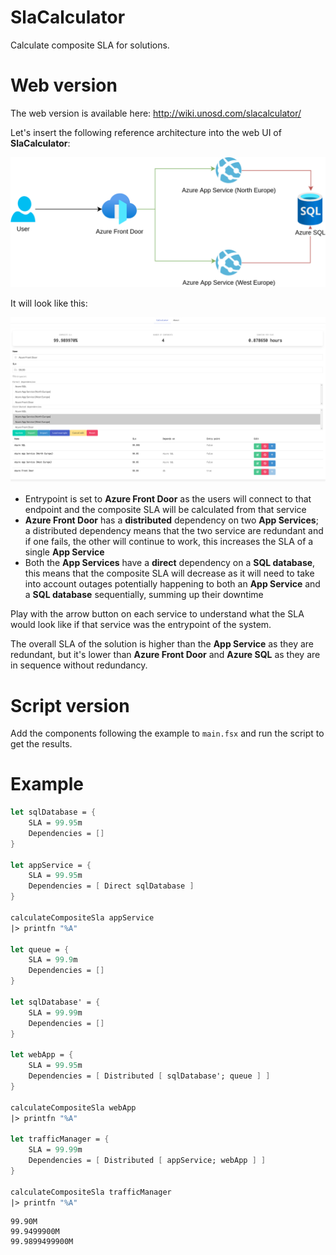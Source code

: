 # SlaCalculator

Calculate composite SLA for solutions.

# Web version

The web version is available here: http://wiki.unosd.com/slacalculator/

Let's insert the following reference architecture into the web UI of **SlaCalculator**:

![Example diagram](diagram.png)

It will look like this:

![Example](example.png)

* Entrypoint is set to **Azure Front Door** as the users will connect to that endpoint and the composite SLA will be calculated from that service
* **Azure Front Door** has a **distributed** dependency on two **App Services**; a distributed dependency means that the two service are redundant and if one fails, the other will continue to work, this increases the SLA of a single **App Service**
* Both the **App Services** have a **direct** dependency on a **SQL database**, this means that the composite SLA will decrease as it will need to take into account outages potentially happening to both an **App Service** and a **SQL database** sequentially, summing up their downtime

Play with the arrow button on each service to understand what the SLA would look like if that service was the entrypoint of the system.

The overall SLA of the solution is higher than the **App Service** as they are redundant, but it's lower than **Azure Front Door** and **Azure SQL** as they are in sequence without redundancy. 

# Script version

Add the components following the example to `main.fsx` and run the script to get the results.

# Example
```fsharp
let sqlDatabase = {
    SLA = 99.95m
    Dependencies = []
}

let appService = {
    SLA = 99.95m
    Dependencies = [ Direct sqlDatabase ]
}
    
calculateCompositeSla appService
|> printfn "%A"
    
let queue = {
    SLA = 99.9m
    Dependencies = []
}

let sqlDatabase' = {
    SLA = 99.99m
    Dependencies = []
}

let webApp = {
    SLA = 99.95m
    Dependencies = [ Distributed [ sqlDatabase'; queue ] ]
}

calculateCompositeSla webApp
|> printfn "%A"

let trafficManager = {
    SLA = 99.99m
    Dependencies = [ Distributed [ appService; webApp ] ]
}

calculateCompositeSla trafficManager
|> printfn "%A"
```
```
99.90M
99.9499900M
99.9899499900M
```
